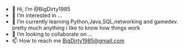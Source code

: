 - 👋 Hi, I’m @BigDirty1985
- 👀 I’m interested in ...
- 🌱 I’m currently learning Python,Java,SQL,networking and gamedev. pretty much anything i like to know how things work
- 💞️ I’m looking to collaborate on ...
- 📫 How to reach me BigDirty1985@gmail.com

<!---
BigDirty1985/BigDirty1985 is a ✨ special ✨ repository because its `README.md` (this file) appears on your GitHub profile.
You can click the Preview link to take a look at your changes.
--->
